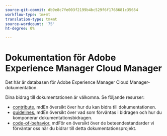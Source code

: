 ```yaml
---
source-git-commit: db9e8c7fe003f2199b4bc529f6f1768681c35654
workflow-type: tm+mt
translation-type: tm+mt
source-wordcount: '75'
ht-degree: 0%

---
```

# Dokumentation för Adobe Experience Manager Cloud Manager

Det här är databasen för Adobe Experience Manager Cloud Manager-dokumentation.

Dina bidrag till dokumentationen är välkomna. Se följande resurser:

* [contribute.](contributing.md) mdEn översikt över hur du kan bidra till dokumentationen.
* [guidelines.](guidelines.md) mdEn översikt över vad som förväntas i bidragen och hur du komponerar dokumentationsbidragen.
* [code-of-behavior.](code-of-conduct.md) mdFör en översikt över de beteendestandarder vi förväntar oss när du bidrar till detta dokumentationsprojekt.
